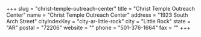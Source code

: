 +++
slug = "christ-temple-outreach-center"
title = "Christ Temple Outreach Center"
name = "Christ Temple Outreach Center"
address = "1923 South Arch Street"
cityIndexKey = "city-ar-little-rock"
city = "Little Rock"
state = "AR"
postal = "72206"
website = ""
phone = "501-376-1664"
fax = ""
+++
